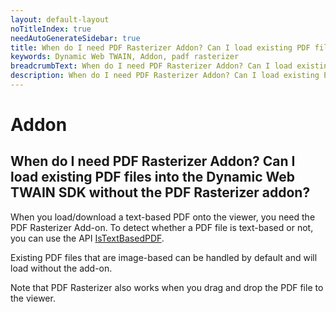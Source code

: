 ```yaml
---
layout: default-layout
noTitleIndex: true
needAutoGenerateSidebar: true
title: When do I need PDF Rasterizer Addon? Can I load existing PDF files into the Dynamic Web TWAIN SDK without the PDF Rasterizer addon?
keywords: Dynamic Web TWAIN, Addon, padf rasterizer
breadcrumbText: When do I need PDF Rasterizer Addon? Can I load existing PDF files into the Dynamic Web TWAIN SDK without the PDF Rasterizer addon?
description: When do I need PDF Rasterizer Addon? Can I load existing PDF files into the Dynamic Web TWAIN SDK without the PDF Rasterizer addon?
---
```


# Addon

## When do I need PDF Rasterizer Addon? Can I load existing PDF files into the Dynamic Web TWAIN SDK without the PDF Rasterizer addon?

When you load/download a text-based PDF onto the viewer, you need the PDF Rasterizer Add-on. To detect whether a PDF file is text-based or not, you can use the API <a href="https://www.dynamsoft.com/web-twain/docs/info/api/Addon_PDF.html?ver=latest#istextbasedpdf" target="_blank">IsTextBasedPDF</a>.

Existing PDF files that are image-based can be handled by default and will load without the add-on.

Note that PDF Rasterizer also works when you drag and drop the PDF file to the viewer.

